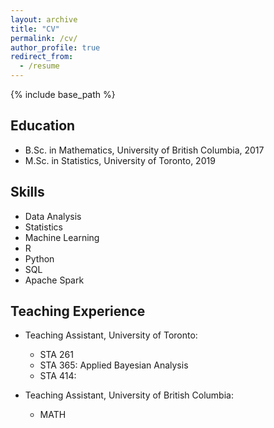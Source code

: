 ```yaml
---
layout: archive
title: "CV"
permalink: /cv/
author_profile: true
redirect_from:
  - /resume
---
```


{% include base_path %}

## Education
* B.Sc. in Mathematics, University of British Columbia, 2017
* M.Sc. in Statistics, University of Toronto, 2019
  
## Skills
* Data Analysis
* Statistics
* Machine Learning
* R
* Python
* SQL
* Apache Spark

## Teaching Experience
* Teaching Assistant, University of Toronto:
  * STA 261
  * STA 365: Applied Bayesian Analysis
  * STA 414: 
  
* Teaching Assistant, University of British Columbia:
  * MATH 
